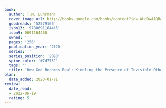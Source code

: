 ```yaml
---
book:
  author: T.M. Luhrmann
  cover_image_url: http://books.google.com/books/content?id=-WHdDwAAQBAJ&printsec=frontcover&img=1&zoom=1&edge=curl&source=gbs_api
  goodreads: '52579165'
  isbn13: '9780691164465'
  isbn9: 0691164460
  owned: ''
  pages: '256'
  publication_year: '2020'
  series: ''
  series_position: '2020'
  spine_color: '#7d7751'
  tags: ''
  title: 'How God Becomes Real: Kindling the Presence of Invisible Others'
plan:
  date_added: 2023-01-01
review:
  date_read:
  - 2022-06-19
  rating: 5
---
```

